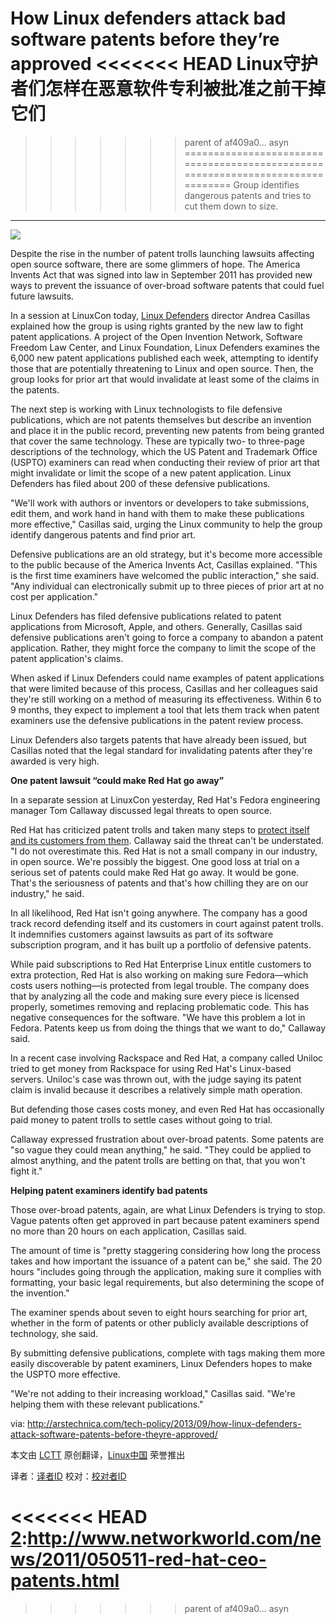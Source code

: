 How Linux defenders attack bad software patents before they’re approved
<<<<<<< HEAD
Linux守护者们怎样在恶意软件专利被批准之前干掉它们
=======
>>>>>>> parent of af409a0... asyn
================================================================================
Group identifies dangerous patents and tries to cut them down to size.
--------------------------------------------------------------------------------
![](http://cdn.arstechnica.net/wp-content/uploads/2013/09/linux-penguin.jpg)

Despite the rise in the number of patent trolls launching lawsuits affecting open source software, there are some glimmers of hope. The America Invents Act that was signed into law in September 2011 has provided new ways to prevent the issuance of over-broad software patents that could fuel future lawsuits.

In a session at LinuxCon today, [Linux Defenders][1] director Andrea Casillas explained how the group is using rights granted by the new law to fight patent applications. A project of the Open Invention Network, Software Freedom Law Center, and Linux Foundation, Linux Defenders examines the 6,000 new patent applications published each week, attempting to identify those that are potentially threatening to Linux and open source. Then, the group looks for prior art that would invalidate at least some of the claims in the patents.

The next step is working with Linux technologists to file defensive publications, which are not patents themselves but describe an invention and place it in the public record, preventing new patents from being granted that cover the same technology. These are typically two- to three-page descriptions of the technology, which the US Patent and Trademark Office (USPTO) examiners can read when conducting their review of prior art that might invalidate or limit the scope of a new patent application. Linux Defenders has filed about 200 of these defensive publications.

"We'll work with authors or inventors or developers to take submissions, edit them, and work hand in hand with them to make these publications more effective," Casillas said, urging the Linux community to help the group identify dangerous patents and find prior art.

Defensive publications are an old strategy, but it's become more accessible to the public because of the America Invents Act, Casillas explained. "This is the first time examiners have welcomed the public interaction," she said. "Any individual can electronically submit up to three pieces of prior art at no cost per application."

Linux Defenders has filed defensive publications related to patent applications from Microsoft, Apple, and others. Generally, Casillas said defensive publications aren't going to force a company to abandon a patent application. Rather, they might force the company to limit the scope of the patent application's claims.

When asked if Linux Defenders could name examples of patent applications that were limited because of this process, Casillas and her colleagues said they're still working on a method of measuring its effectiveness. Within 6 to 9 months, they expect to implement a tool that lets them track when patent examiners use the defensive publications in the patent review process.

Linux Defenders also targets patents that have already been issued, but Casillas noted that the legal standard for invalidating patents after they're awarded is very high.

**One patent lawsuit “could make Red Hat go away”**

In a separate session at LinuxCon yesterday, Red Hat's Fedora engineering manager Tom Callaway discussed legal threats to open source.

Red Hat has criticized patent trolls and taken many steps to [protect itself and its customers from them][2]. Callaway said the threat can't be understated. "I do not overestimate this. Red Hat is not a small company in our industry, in open source. We're possibly the biggest. One good loss at trial on a serious set of patents could make Red Hat go away. It would be gone. That's the seriousness of patents and that's how chilling they are on our industry," he said.

In all likelihood, Red Hat isn't going anywhere. The company has a good track record defending itself and its customers in court against patent trolls. It indemnifies customers against lawsuits as part of its software subscription program, and it has built up a portfolio of defensive patents.

While paid subscriptions to Red Hat Enterprise Linux entitle customers to extra protection, Red Hat is also working on making sure Fedora—which costs users nothing—is protected from legal trouble. The company does that by analyzing all the code and making sure every piece is licensed properly, sometimes removing and replacing problematic code. This has negative consequences for the software. "We have this problem a lot in Fedora. Patents keep us from doing the things that we want to do," Callaway said.

In a recent case involving Rackspace and Red Hat, a company called Uniloc tried to get money from Rackspace for using Red Hat's Linux-based servers. Uniloc's case was thrown out, with the judge saying its patent claim is invalid because it describes a relatively simple math operation.

But defending those cases costs money, and even Red Hat has occasionally paid money to patent trolls to settle cases without going to trial.

Callaway expressed frustration about over-broad patents. Some patents are "so vague they could mean anything," he said. "They could be applied to almost anything, and the patent trolls are betting on that, that you won't fight it."

**Helping patent examiners identify bad patents**

Those over-broad patents, again, are what Linux Defenders is trying to stop. Vague patents often get approved in part because patent examiners spend no more than 20 hours on each application, Casillas said.

The amount of time is "pretty staggering considering how long the process takes and how important the issuance of a patent can be," she said. The 20 hours "includes going through the application, making sure it complies with formatting, your basic legal requirements, but also determining the scope of the invention."

The examiner spends about seven to eight hours searching for prior art, whether in the form of patents or other publicly available descriptions of technology, she said.

By submitting defensive publications, complete with tags making them more easily discoverable by patent examiners, Linux Defenders hopes to make the USPTO more effective.

"We're not adding to their increasing workload," Casillas said. "We're helping them with these relevant publications."


via: http://arstechnica.com/tech-policy/2013/09/how-linux-defenders-attack-software-patents-before-theyre-approved/

本文由 [LCTT][] 原创翻译，[Linux中国][] 荣誉推出

译者：[译者ID][] 校对：[校对者ID][]

[LCTT]:https://github.com/LCTT/TranslateProject
[Linux中国]:http://linux.cn/portal.php
[译者ID]:http://linux.cn/space/译者ID
[校对者ID]:http://linux.cn/space/校对者ID

[1]:http://linuxdefenders.org/
<<<<<<< HEAD
[2]:http://www.networkworld.com/news/2011/050511-red-hat-ceo-patents.html
=======
[2]:http://www.networkworld.com/news/2011/050511-red-hat-ceo-patents.html
>>>>>>> parent of af409a0... asyn
